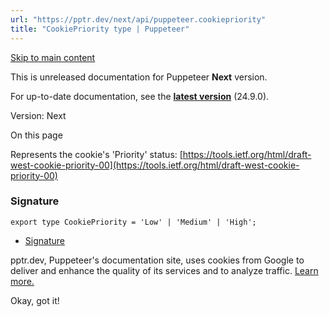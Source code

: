 ```yaml
---
url: "https://pptr.dev/next/api/puppeteer.cookiepriority"
title: "CookiePriority type | Puppeteer"
---
```


[Skip to main content](https://pptr.dev/next/api/puppeteer.cookiepriority#__docusaurus_skipToContent_fallback)

This is unreleased documentation for Puppeteer **Next** version.

For up-to-date documentation, see the **[latest version](https://pptr.dev/api/puppeteer.cookiepriority)** (24.9.0).

Version: Next

On this page

Represents the cookie's 'Priority' status: [https://tools.ietf.org/html/draft-west-cookie-priority-00](https://tools.ietf.org/html/draft-west-cookie-priority-00)

### Signature [​](https://pptr.dev/next/api/puppeteer.cookiepriority\#signature "Direct link to Signature")

```codeBlockLines_RjmQ
export type CookiePriority = 'Low' | 'Medium' | 'High';

```

- [Signature](https://pptr.dev/next/api/puppeteer.cookiepriority#signature)

pptr.dev, Puppeteer's documentation site, uses cookies from Google to deliver and enhance the quality of its services and to analyze traffic. [Learn more.](https://policies.google.com/technologies/cookies)

Okay, got it!
